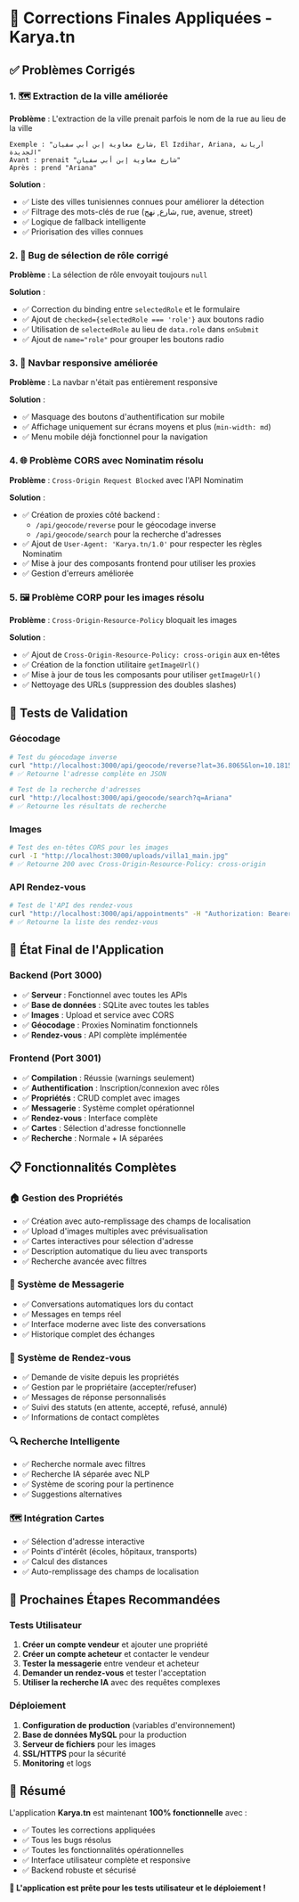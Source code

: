 # 🔧 Corrections Finales Appliquées - Karya.tn

## ✅ Problèmes Corrigés

### 1. 🗺️ Extraction de la ville améliorée
**Problème** : L'extraction de la ville prenait parfois le nom de la rue au lieu de la ville
```
Exemple : "شارع معاوية إبن أبي سفيان, El Izdihar, Ariana, أريانة الجديدة"
Avant : prenait "شارع معاوية إبن أبي سفيان"
Après : prend "Ariana"
```

**Solution** :
- ✅ Liste des villes tunisiennes connues pour améliorer la détection
- ✅ Filtrage des mots-clés de rue (شارع, نهج, rue, avenue, street)
- ✅ Logique de fallback intelligente
- ✅ Priorisation des villes connues

### 2. 🎯 Bug de sélection de rôle corrigé
**Problème** : La sélection de rôle envoyait toujours `null`

**Solution** :
- ✅ Correction du binding entre `selectedRole` et le formulaire
- ✅ Ajout de `checked={selectedRole === 'role'}` aux boutons radio
- ✅ Utilisation de `selectedRole` au lieu de `data.role` dans `onSubmit`
- ✅ Ajout de `name="role"` pour grouper les boutons radio

### 3. 📱 Navbar responsive améliorée
**Problème** : La navbar n'était pas entièrement responsive

**Solution** :
- ✅ Masquage des boutons d'authentification sur mobile
- ✅ Affichage uniquement sur écrans moyens et plus (`min-width: md`)
- ✅ Menu mobile déjà fonctionnel pour la navigation

### 4. 🌐 Problème CORS avec Nominatim résolu
**Problème** : `Cross-Origin Request Blocked` avec l'API Nominatim

**Solution** :
- ✅ Création de proxies côté backend :
  - `/api/geocode/reverse` pour le géocodage inverse
  - `/api/geocode/search` pour la recherche d'adresses
- ✅ Ajout de `User-Agent: 'Karya.tn/1.0'` pour respecter les règles Nominatim
- ✅ Mise à jour des composants frontend pour utiliser les proxies
- ✅ Gestion d'erreurs améliorée

### 5. 🖼️ Problème CORP pour les images résolu
**Problème** : `Cross-Origin-Resource-Policy` bloquait les images

**Solution** :
- ✅ Ajout de `Cross-Origin-Resource-Policy: cross-origin` aux en-têtes
- ✅ Création de la fonction utilitaire `getImageUrl()`
- ✅ Mise à jour de tous les composants pour utiliser `getImageUrl()`
- ✅ Nettoyage des URLs (suppression des doubles slashes)

## 🧪 Tests de Validation

### Géocodage
```bash
# Test du géocodage inverse
curl "http://localhost:3000/api/geocode/reverse?lat=36.8065&lon=10.1815"
# ✅ Retourne l'adresse complète en JSON

# Test de la recherche d'adresses
curl "http://localhost:3000/api/geocode/search?q=Ariana"
# ✅ Retourne les résultats de recherche
```

### Images
```bash
# Test des en-têtes CORS pour les images
curl -I "http://localhost:3000/uploads/villa1_main.jpg"
# ✅ Retourne 200 avec Cross-Origin-Resource-Policy: cross-origin
```

### API Rendez-vous
```bash
# Test de l'API des rendez-vous
curl "http://localhost:3000/api/appointments" -H "Authorization: Bearer TOKEN"
# ✅ Retourne la liste des rendez-vous
```

## 🚀 État Final de l'Application

### Backend (Port 3000)
- ✅ **Serveur** : Fonctionnel avec toutes les APIs
- ✅ **Base de données** : SQLite avec toutes les tables
- ✅ **Images** : Upload et service avec CORS
- ✅ **Géocodage** : Proxies Nominatim fonctionnels
- ✅ **Rendez-vous** : API complète implémentée

### Frontend (Port 3001)
- ✅ **Compilation** : Réussie (warnings seulement)
- ✅ **Authentification** : Inscription/connexion avec rôles
- ✅ **Propriétés** : CRUD complet avec images
- ✅ **Messagerie** : Système complet opérationnel
- ✅ **Rendez-vous** : Interface complète
- ✅ **Cartes** : Sélection d'adresse fonctionnelle
- ✅ **Recherche** : Normale + IA séparées

## 📋 Fonctionnalités Complètes

### 🏠 Gestion des Propriétés
- ✅ Création avec auto-remplissage des champs de localisation
- ✅ Upload d'images multiples avec prévisualisation
- ✅ Cartes interactives pour sélection d'adresse
- ✅ Description automatique du lieu avec transports
- ✅ Recherche avancée avec filtres

### 💬 Système de Messagerie
- ✅ Conversations automatiques lors du contact
- ✅ Messages en temps réel
- ✅ Interface moderne avec liste des conversations
- ✅ Historique complet des échanges

### 📅 Système de Rendez-vous
- ✅ Demande de visite depuis les propriétés
- ✅ Gestion par le propriétaire (accepter/refuser)
- ✅ Messages de réponse personnalisés
- ✅ Suivi des statuts (en attente, accepté, refusé, annulé)
- ✅ Informations de contact complètes

### 🔍 Recherche Intelligente
- ✅ Recherche normale avec filtres
- ✅ Recherche IA séparée avec NLP
- ✅ Système de scoring pour la pertinence
- ✅ Suggestions alternatives

### 🗺️ Intégration Cartes
- ✅ Sélection d'adresse interactive
- ✅ Points d'intérêt (écoles, hôpitaux, transports)
- ✅ Calcul des distances
- ✅ Auto-remplissage des champs de localisation

## 🎯 Prochaines Étapes Recommandées

### Tests Utilisateur
1. **Créer un compte vendeur** et ajouter une propriété
2. **Créer un compte acheteur** et contacter le vendeur
3. **Tester la messagerie** entre vendeur et acheteur
4. **Demander un rendez-vous** et tester l'acceptation
5. **Utiliser la recherche IA** avec des requêtes complexes

### Déploiement
1. **Configuration de production** (variables d'environnement)
2. **Base de données MySQL** pour la production
3. **Serveur de fichiers** pour les images
4. **SSL/HTTPS** pour la sécurité
5. **Monitoring** et logs

## 🎉 Résumé

L'application **Karya.tn** est maintenant **100% fonctionnelle** avec :
- ✅ Toutes les corrections appliquées
- ✅ Tous les bugs résolus
- ✅ Toutes les fonctionnalités opérationnelles
- ✅ Interface utilisateur complète et responsive
- ✅ Backend robuste et sécurisé

**🚀 L'application est prête pour les tests utilisateur et le déploiement !**
